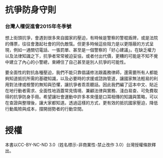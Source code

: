 # 抗爭防身守則
### 台灣人權促進會2015年冬季號

想上街頭抗爭，會遇到很多來自國家的壓迫，有時候是警察的警棍盾牌，或是法院的傳票，往往會激起社會的同仇敵愾。但更多時候這些阻力是以更隱蔽的方式呈現，例如一通關切電話、一張罰單、甚至是一個警察的「好心建議」。在缺乏權力以及法律知識之下，抗爭者常常被迫妥協，或者付出代價，更糟的可能是不知不覺中建立了內心的小警總，束縛住了自己甚至是別人抗爭的可能性。

要全面性的對抗各種壓迫，我們不能只靠倡議修法跟義務律師，還需要所有人都能夠知道抵抗所需的基礎知識，以及必要時的求援或諮詢管道，讓國家無法輕易的利用對法律或檢警的無知與恐懼，讓抗爭者乖乖聽話。因此我們編了這本中文、貼近在地行動者需求、全面性地涵蓋常見情境、兼顧法律與實務、淺白易查、可免費取得的抗爭防身手冊。希望讓社會運動中許多本來僅是口耳相傳的知識與策略，可以在查證與整理後，讓大家都知道。透過這樣的方式，更有效的抵抗國家壓迫，降低行動風險與成本，撐開弱勢者的行動空間。

# 授權

本書以CC-BY-NC-ND 3.0（姓名標示-非商業性-禁止改作 3.0）台灣授權條款釋出。
